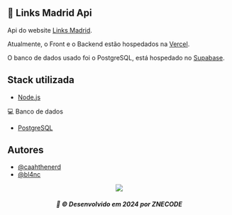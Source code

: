 ## 🔐 Links Madrid Api

Api do website [Links Madrid](https://github.com/caahthenerd/links_Madrid).

Atualmente, o Front e o Backend estão hospedados na [Vercel](https://vercel.com/home).

O banco de dados usado foi o PostgreSQL, está hospedado no [Supabase](https://supabase.com/).

## Stack utilizada

- [Node.js](https://nodejs.org/en)

💻 Banco de dados

- [PostgreSQL](https://www.postgresql.org/)




## Autores

- [@caahthenerd](https://github.com/caahthenerd)
- [@bl4nc](https://github.com/bl4nc) 



<div  align=center>
  <img src='https://links-madrid.vercel.app/assets/logosvg-BVaO6EFA.svg'>
</div>

<h5 align=center> 🌟 © Desenvolvido em 2024 por ZNECODE </h5>
